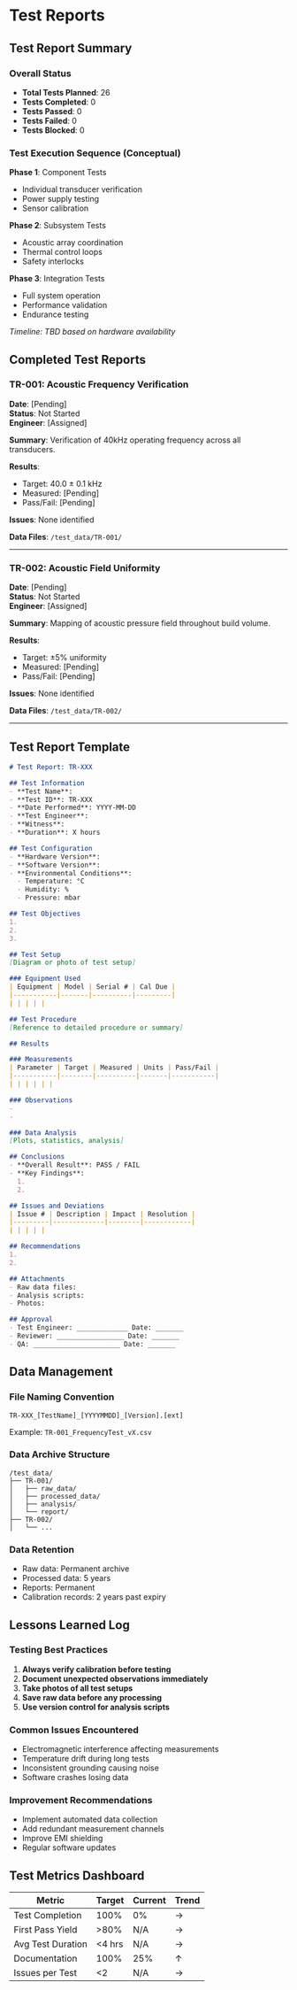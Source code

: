 # Test Reports

## Test Report Summary

### Overall Status
- **Total Tests Planned**: 26
- **Tests Completed**: 0
- **Tests Passed**: 0
- **Tests Failed**: 0
- **Tests Blocked**: 0

### Test Execution Sequence (Conceptual)

**Phase 1**: Component Tests
- Individual transducer verification
- Power supply testing
- Sensor calibration

**Phase 2**: Subsystem Tests  
- Acoustic array coordination
- Thermal control loops
- Safety interlocks

**Phase 3**: Integration Tests
- Full system operation
- Performance validation
- Endurance testing

*Timeline: TBD based on hardware availability*

## Completed Test Reports

### TR-001: Acoustic Frequency Verification
**Date**: [Pending]  
**Status**: Not Started  
**Engineer**: [Assigned]

**Summary**: Verification of 40kHz operating frequency across all transducers.

**Results**:
- Target: 40.0 ± 0.1 kHz
- Measured: [Pending]
- Pass/Fail: [Pending]

**Issues**: None identified

**Data Files**: `/test_data/TR-001/`

---

### TR-002: Acoustic Field Uniformity
**Date**: [Pending]  
**Status**: Not Started  
**Engineer**: [Assigned]

**Summary**: Mapping of acoustic pressure field throughout build volume.

**Results**:
- Target: ±5% uniformity
- Measured: [Pending]
- Pass/Fail: [Pending]

**Issues**: None identified

**Data Files**: `/test_data/TR-002/`

---

## Test Report Template

```markdown
# Test Report: TR-XXX

## Test Information
- **Test Name**: 
- **Test ID**: TR-XXX
- **Date Performed**: YYYY-MM-DD
- **Test Engineer**: 
- **Witness**: 
- **Duration**: X hours

## Test Configuration
- **Hardware Version**: 
- **Software Version**: 
- **Environmental Conditions**:
  - Temperature: °C
  - Humidity: %
  - Pressure: mbar

## Test Objectives
1. 
2. 
3. 

## Test Setup
[Diagram or photo of test setup]

### Equipment Used
| Equipment | Model | Serial # | Cal Due |
|-----------|-------|----------|---------|
| | | | |

## Test Procedure
[Reference to detailed procedure or summary]

## Results

### Measurements
| Parameter | Target | Measured | Units | Pass/Fail |
|-----------|--------|----------|-------|-----------|
| | | | | |

### Observations
- 
- 

### Data Analysis
[Plots, statistics, analysis]

## Conclusions
- **Overall Result**: PASS / FAIL
- **Key Findings**:
  1. 
  2. 

## Issues and Deviations
| Issue # | Description | Impact | Resolution |
|---------|-------------|--------|------------|
| | | | |

## Recommendations
1. 
2. 

## Attachments
- Raw data files: 
- Analysis scripts: 
- Photos: 

## Approval
- Test Engineer: _____________ Date: _______
- Reviewer: _________________ Date: _______
- QA: ______________________ Date: _______
```

## Data Management

### File Naming Convention
`TR-XXX_[TestName]_[YYYYMMDD]_[Version].[ext]`

Example: `TR-001_FrequencyTest_vX.csv`

### Data Archive Structure
```
/test_data/
├── TR-001/
│   ├── raw_data/
│   ├── processed_data/
│   ├── analysis/
│   └── report/
├── TR-002/
│   └── ...
```

### Data Retention
- Raw data: Permanent archive
- Processed data: 5 years
- Reports: Permanent
- Calibration records: 2 years past expiry

## Lessons Learned Log

### Testing Best Practices
1. **Always verify calibration before testing**
2. **Document unexpected observations immediately**
3. **Take photos of all test setups**
4. **Save raw data before any processing**
5. **Use version control for analysis scripts**

### Common Issues Encountered
- Electromagnetic interference affecting measurements
- Temperature drift during long tests
- Inconsistent grounding causing noise
- Software crashes losing data

### Improvement Recommendations
- Implement automated data collection
- Add redundant measurement channels
- Improve EMI shielding
- Regular software updates

## Test Metrics Dashboard

| Metric | Target | Current | Trend |
|--------|--------|---------|-------|
| Test Completion | 100% | 0% | → |
| First Pass Yield | >80% | N/A | → |
| Avg Test Duration | <4 hrs | N/A | → |
| Documentation | 100% | 25% | ↑ |
| Issues per Test | <2 | N/A | → |
